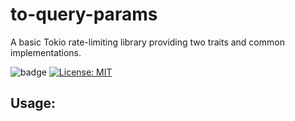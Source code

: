 # to-query-params
A basic Tokio rate-limiting library providing two traits and common implementations.

![badge](https://github.com/Brendan-Blanchard/to-query-params/actions/workflows/main.yml/badge.svg) [![License: MIT](https://img.shields.io/badge/License-MIT-yellow.svg)](https://opensource.org/licenses/MIT)

## Usage:

